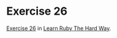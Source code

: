 # Exercise 26

[Exercise 26](http://learnrubythehardway.org/book/ex26.html) in [Learn Ruby The Hard Way](http://learnrubythehardway.org/book/index.html).
